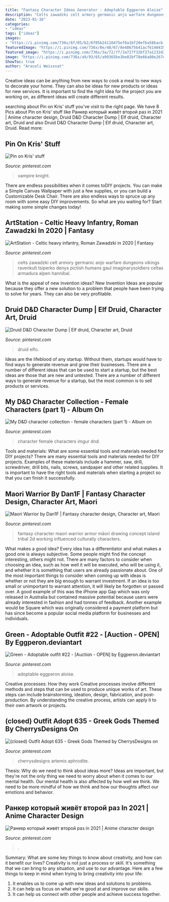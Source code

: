 ```yaml
---
title: "Fantasy Character Ideas Generator : Adoptable Eggperon Aloise"
description: "Celts zawadzki celt armory germanic anjo warfare dungeons vikings ravenkult tsiperko denys pictish humans gaul imaginarysoldiers celtas armadura alpen hannibal"
date: "2023-01-16"
categories:
- "ideas"
tags: ["ideas"]
images:
- "https://i.pinimg.com/736x/6f/05/b2/6f05b24110475ef6a1bf20ef6a58bacb.jpg"
featuredImage: "https://i.pinimg.com/736x/8e/48/67/8e48675b41acf6140435068f28f384f0.jpg"
featured_image: "https://i.pinimg.com/736x/3a/72/7f/3a727f32bf27a1232d22139ccf6fe49e.jpg"
image: "https://i.pinimg.com/736x/a9/93/65/a99365be3be02bf78e66a80e267e47f6.jpg"
ShowToc: true
author: "Araceli Weissnat"
---
```



Creative ideas can be anything from new ways to cook a meal to new ways to decorate your home. They can also be ideas for new products or ideas for new services. It is important to find the right idea for the project you are working on, as different ideas will create different results.

	

		
searching about Pin on Kris&#039; stuff you've visit to the right page. We have 8 Pics about Pin on Kris&#039; stuff like Ранкер который живёт второй раз in 2021 | Anime character design, Druid D&amp;D Character Dump | Elf druid, Character art, Druid and also Druid D&amp;D Character Dump | Elf druid, Character art, Druid. Read more:
		
    
## Pin On Kris&#039; Stuff

<img loading=lazy src="https://i.pinimg.com/736x/b4/ab/80/b4ab80e2bd0c430f8854f8b0db6861ab--vampire-knight-vampire-art.jpg" onerror="this.onerror=null;this.src='https://tse2.mm.bing.net/th?id=OIP.jR5cgq_BlHCjSpLYSslPDQHaK0&amp;pid=15.1';" alt="Pin on Kris&#039; stuff">

_Source: pinterest.com_

>vampire knight. 

	

There are endless possibilities when it comes toDIY projects. You can make a Simple Canvas Wallpaper with just a few supplies, or you can build a Customizable Desk Chair. There are also endless ways to spruce up any room with some easy DIY improvements. So what are you waiting for? Start making some simple changes today!

    
## ArtStation - Celtic Heavy Infantry, Roman Zawadzki In 2020 | Fantasy

<img loading=lazy src="https://i.pinimg.com/736x/6f/05/b2/6f05b24110475ef6a1bf20ef6a58bacb.jpg" onerror="this.onerror=null;this.src='https://tse2.mm.bing.net/th?id=OIP.ngenxrCG78ujdKVP7kNglAHaMW&amp;pid=15.1';" alt="ArtStation - Celtic heavy infantry, Roman Zawadzki in 2020 | Fantasy">

_Source: pinterest.com_

>celts zawadzki celt armory germanic anjo warfare dungeons vikings ravenkult tsiperko denys pictish humans gaul imaginarysoldiers celtas armadura alpen hannibal. 

	

What is the appeal of new invention ideas?
New Invention Ideas are popular because they offer a new solution to a problem that people have been trying to solve for years. They can also be very profitable.

    
## Druid D&amp;D Character Dump | Elf Druid, Character Art, Druid

<img loading=lazy src="https://i.pinimg.com/736x/3a/72/7f/3a727f32bf27a1232d22139ccf6fe49e.jpg" onerror="this.onerror=null;this.src='https://tse2.mm.bing.net/th?id=OIP.gBdUXDSOEh8yHwoZa73WNAHaK9&amp;pid=15.1';" alt="Druid D&amp;D Character Dump | Elf druid, Character art, Druid">

_Source: pinterest.com_

>druid elfo. 

	

Ideas are the lifeblood of any startup. Without them, startups would have to find ways to generate revenue and grow their businesses. There are a number of different ideas that can be used to start a startup, but the best ideas are those that are new and untested. There are a number of different ways to generate revenue for a startup, but the most common is to sell products or services.

    
## My D&amp;D Character Collection - Female Characters (part 1) - Album On

<img loading=lazy src="https://i.pinimg.com/736x/a9/93/65/a99365be3be02bf78e66a80e267e47f6.jpg" onerror="this.onerror=null;this.src='https://tse4.mm.bing.net/th?id=OIP.jOKtT1nLNiXWd9Eh2Sp8oAHaKe&amp;pid=15.1';" alt="My D&amp;D character collection - female characters (part 1) - Album on">

_Source: pinterest.com_

>character female characters imgur dnd. 

	

Tools and materials: What are some essential tools and materials needed for DIY projects?
There are many essential tools and materials needed for DIY projects. Examples of these materials include a hammer, saw, drill, screwdriver, drill bits, nails, screws, sandpaper and other related supplies. It is important to have the right tools and materials when starting a project so that you can finish it successfully.

    
## Maori Warrior By Dan1F | Fantasy Character Design, Character Art, Maori

<img loading=lazy src="https://i.pinimg.com/736x/92/7a/c6/927ac6766fc986363b87c1359e12a776.jpg" onerror="this.onerror=null;this.src='https://tse2.mm.bing.net/th?id=OIP.viELNDSh9hMgv1ogdIVtLgHaJ5&amp;pid=15.1';" alt="Maori Warrior by Dan1F | Fantasy character design, Character art, Maori">

_Source: pinterest.com_

>fantasy character maori warrior armor māori drawing concept island tribal 2d working influenced culturally characters. 

	

What makes a good idea?
Every idea has a differentiator and what makes a good one is always subjective. Some people might find the concept interesting, others might not. There are many factors to consider when choosing an idea, such as how well it will be executed, who will be using it, and whether it is something that users are already passionate about. 
One of the most important things to consider when coming up with ideas is whether or not they are big enough to warrant investment. If an idea is too small or unimportant to warrant attention, it will likely be forgotten or passed over. A good example of this was the iPhone app Gap which was only released in Australia but contained massive potential because users were already interested in fashion and had tonnes of feedback. Another example would be Square which was originally considered a payment platform but has since become a popular social media platform for businesses and individuals.

    
## Green - Adoptable Outfit #22 - [Auction - OPEN] By Eggperon.deviantart

<img loading=lazy src="https://i.pinimg.com/736x/8e/48/67/8e48675b41acf6140435068f28f384f0.jpg" onerror="this.onerror=null;this.src='https://tse1.mm.bing.net/th?id=OIP.fha1Y66TVynlG8_70KbpRAHaMP&amp;pid=15.1';" alt="Green - Adoptable outfit #22 - [Auction - OPEN] by Eggperon.deviantart">

_Source: pinterest.com_

>adoptable eggperon aloise. 

	

Creative processes: How they work
Creative processes involve different methods and steps that can be used to produce unique works of art. These steps can include brainstorming, ideation, design, fabrication, and post-production. By understanding the creative process, artists can apply it to their own artwork or projects.

    
## (closed) Outfit Adopt 635 - Greek Gods Themed By CherrysDesigns On

<img loading=lazy src="https://i.pinimg.com/736x/a9/f8/ad/a9f8adf064156e0e3ca2c64f7c32b189.jpg" onerror="this.onerror=null;this.src='https://tse3.mm.bing.net/th?id=OIP.1BAhh7JQ1lpMjJ2MBNtXegHaK4&amp;pid=15.1';" alt="(closed) Outfit Adopt 635 - Greek Gods Themed by CherrysDesigns on">

_Source: pinterest.com_

>cherrysdesigns artemis aphrodite. 

	

Thesis: Why do we need to think about ideas more?
Ideas are important, but they're not the only thing we need to worry about when it comes to our mental health. Our mental health is also affected by how well we think. We need to be more mindful of how we think and how our thoughts affect our emotions and behavior.

    
## Ранкер который живёт второй раз In 2021 | Anime Character Design

<img loading=lazy src="https://i.pinimg.com/736x/c9/88/d7/c988d71561be41f523d2eb008a09acd2.jpg" onerror="this.onerror=null;this.src='https://tse4.mm.bing.net/th?id=OIP.Eo3ocsAgWiAOf-ldyovkcQHaNo&amp;pid=15.1';" alt="Ранкер который живёт второй раз in 2021 | Anime character design">

_Source: pinterest.com_

>. 

	

Summary: What are some key things to know about creativity, and how can it benefit our lives?
Creativity is not just a process or skill. It's something that we can bring to any situation, and use to our advantage. Here are a few things to keep in mind when trying to bring creativity into your life:
1. It enables us to come up with new ideas and solutions to problems.
2. It can help us focus on what we're good at and improve our skills.
3. It can help us connect with other people and achieve success together.

